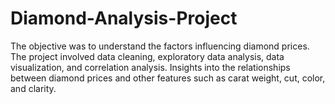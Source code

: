 # Diamond-Analysis-Project
The objective was to understand the factors influencing diamond prices. The project involved data cleaning, exploratory data analysis, data visualization, and correlation analysis. Insights into the relationships between diamond prices and other features such as carat weight, cut, color, and clarity.
